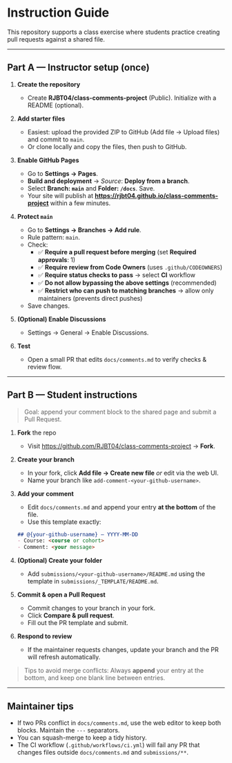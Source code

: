 # Instruction Guide

This repository supports a class exercise where students practice creating pull requests against a shared file.

---
## Part A — Instructor setup (once)

1. **Create the repository**
   - Create **RJBT04/class-comments-project** (Public). Initialize with a README (optional).

2. **Add starter files**
   - Easiest: upload the provided ZIP to GitHub (Add file → Upload files) and commit to `main`.
   - Or clone locally and copy the files, then push to GitHub.

3. **Enable GitHub Pages**
   - Go to **Settings → Pages**.
   - **Build and deployment** → *Source*: **Deploy from a branch**.
   - Select **Branch: `main`** and **Folder: `/docs`**. Save.
   - Your site will publish at **https://rjbt04.github.io/class-comments-project** within a few minutes.

4. **Protect `main`**
   - Go to **Settings → Branches → Add rule**.
   - Rule pattern: `main`.
   - Check:
     - ✅ **Require a pull request before merging** (set **Required approvals**: 1)
     - ✅ **Require review from Code Owners** (uses `.github/CODEOWNERS`)
     - ✅ **Require status checks to pass** → select **CI** workflow
     - ✅ **Do not allow bypassing the above settings** (recommended)
     - ✅ **Restrict who can push to matching branches** → allow only maintainers (prevents direct pushes)
   - Save changes.

5. **(Optional) Enable Discussions**
   - Settings → General → Enable Discussions.

6. **Test**
   - Open a small PR that edits `docs/comments.md` to verify checks & review flow.

---
## Part B — Student instructions

> Goal: append your comment block to the shared page and submit a Pull Request.

1. **Fork** the repo
   - Visit https://github.com/RJBT04/class-comments-project → **Fork**.

2. **Create your branch**
   - In your fork, click **Add file → Create new file** *or* edit via the web UI.
   - Name your branch like `add-comment-<your-github-username>`.

3. **Add your comment**
   - Edit `docs/comments.md` and append your entry **at the bottom** of the file.
   - Use this template exactly:

   ```md
   ## @{your-github-username} — YYYY-MM-DD
   - Course: <course or cohort>
   - Comment: <your message>
   ```

4. **(Optional) Create your folder**
   - Add `submissions/<your-github-username>/README.md` using the template in `submissions/_TEMPLATE/README.md`.

5. **Commit & open a Pull Request**
   - Commit changes to your branch in your fork.
   - Click **Compare & pull request**.
   - Fill out the PR template and submit.

6. **Respond to review**
   - If the maintainer requests changes, update your branch and the PR will refresh automatically.

> Tips to avoid merge conflicts: Always **append** your entry at the bottom, and keep one blank line between entries.

---
## Maintainer tips

- If two PRs conflict in `docs/comments.md`, use the web editor to keep both blocks. Maintain the `---` separators.
- You can squash-merge to keep a tidy history.
- The CI workflow (`.github/workflows/ci.yml`) will fail any PR that changes files outside `docs/comments.md` and `submissions/**`.


